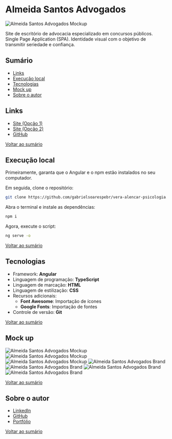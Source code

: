 # Almeida Santos Advogados

![Almeida Santos Advogados Mockup](https://postimg.cc/KK1x8KtT)

Site de escritório de advocacia especializado em concursos públicos. Single Page Application (SPA). Identidade visual com o objetivo de transmitir seriedade e confiança.



## Sumário

- [Links](#links)
- [Execução local](#execução-local)
- [Tecnologias](#tecnologias)
- [Mock up](#mock-up)
- [Sobre o autor](#sobre-o-autor)



## Links

- [Site (Opção 1)](https://www.almeiidasantos.com.br)
- [Site (Opção 2)](https://almeidasantosadvogados.vercel.app)
- [GitHub](https://github.com/gabrielsoarespebr/almeida-santos-advogados)

[Voltar ao sumário](#sumário)



## Execução local

Primeiramente, garanta que o Angular e o npm estão instalados no seu computador.

Em seguida, clone o repositório:

```bash
git clone https://github.com/gabrielsoarespebr/vera-alencar-psicologia.git
```

Abra o terminal e instale as dependências:

```bash
npm i
```

Agora, execute o script:

```bash
ng serve -o
```

[Voltar ao sumário](#sumário)



## Tecnologias

- Framework: **Angular**
- Linguagem de programação: **TypeScript**
- Linguagem de marcação: **HTML**
- Linguagem de estilização: **CSS**
- Recursos adicionais:
  - **Font Awesome**: Importação de ícones
  - **Google Fonts**: Importação de fontes
- Controle de versão: **Git**

[Voltar ao sumário](#sumário)



## Mock up

![Almeida Santos Advogados Mockup](https://postimg.cc/7G74SpsY)
![Almeida Santos Advogados Mockup](https://postimg.cc/7G74SpsY)
![Almeida Santos Advogados Mockup](https://postimg.cc/1VrZjD1k)
![Almeida Santos Advogados Brand](https://postimg.cc/G47bRPTr)
![Almeida Santos Advogados Brand](https://postimg.cc/1gbPn9Kj)
![Almeida Santos Advogados Brand](https://postimg.cc/Wqvv8XCm)
![Almeida Santos Advogados Brand](https://postimg.cc/G4hb6g2q)

[Voltar ao sumário](#sumário)



## Sobre o autor

- [LinkedIn](https://www.linkedin.com/in/gabrielsoarespebr/)
- [GitHub](https://github.com/gabrielsoarespebr)
- [Portfólio](https://gabrielsoares.vercel.app)

[Voltar ao sumário](#sumário)
